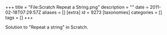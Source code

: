 +++
title = "File:Scratch Repeat a String.png"
description = ""
date = 2011-02-18T07:29:57Z
aliases = []
[extra]
id = 9273
[taxonomies]
categories = []
tags = []
+++

Solution to "Repeat a string" in Scratch.
